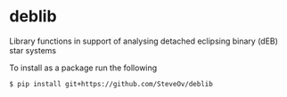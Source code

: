 # deblib
Library functions in support of analysing detached eclipsing binary (dEB) star systems

To install as a package run the following
```sh
$ pip install git+https://github.com/SteveOv/deblib
```
